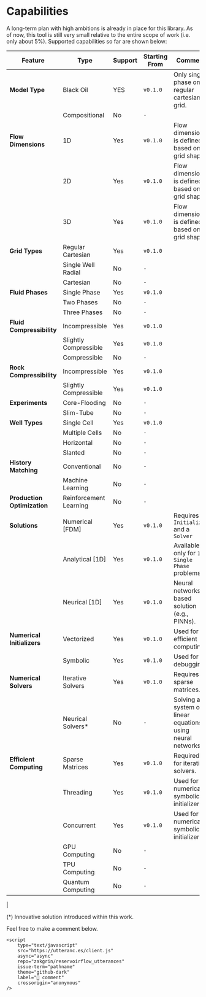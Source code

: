 # Capabilities

A long-term plan with high ambitions is already in place for this library. As of now, this tool is still very small relative to the entire scope of work (i.e. only about 5%). Supported capabilities so far are shown below:

|**Feature**|**Type**|**Support**|**Starting From**|**Comment**|
|-----------|--------|-----------|-----------------|-----------|
|**Model Type**|Black Oil|YES|`v0.1.0`|Only single phase on regular cartesian grid.|
||Compositional|No|`-`||
|**Flow Dimensions**|1D|Yes|`v0.1.0`|Flow dimension is defined based on grid shape.|
||2D|Yes|`v0.1.0`|Flow dimension is defined based on grid shape.|
||3D|Yes|`v0.1.0`|Flow dimension is defined based on grid shape.|
|**Grid Types**|Regular Cartesian|Yes|`v0.1.0`||
||Single Well Radial|No|`-`||
||Cartesian|No|`-`||
|**Fluid Phases**| Single Phase|Yes|`v0.1.0`||
||Two Phases|No|`-`||
||Three Phases|No|`-`||
|**Fluid Compressibility**| Incompressible |Yes|`v0.1.0`||
|| Slightly Compressible|Yes|`v0.1.0`||
|| Compressible|No|`-`||
|**Rock Compressibility**| Incompressible |Yes|`v0.1.0`||
|| Slightly Compressible|Yes|`v0.1.0`||
|**Experiments**|Core-Flooding|No|`-`||
|| Slim-Tube|No|`-`||
|**Well Types**|Single Cell|Yes|`v0.1.0`||
||Multiple Cells|No|`-`||
||Horizontal|No|`-`||
||Slanted|No|`-`||
|**History Matching**|Conventional|No| `-`||
||Machine Learning|No|`-`||
|**Production Optimization**|Reinforcement Learning|No|`-`||
|**Solutions**|Numerical [FDM]|Yes|`v0.1.0`|Requires an `Initializer` and a `Solver`|
||Analytical [1D]|Yes|`v0.1.0`|Available only for `1D Single Phase` problems.|
||Neurical [1D]|Yes|`v0.1.0`|Neural networks based solution (e.g., PINNs).|
|**Numerical Initializers**|Vectorized|Yes|`v0.1.0`|Used for efficient computing.|
||Symbolic|Yes|`v0.1.0`|Used for debugging.|
|**Numerical Solvers**|Iterative Solvers|Yes|`v0.1.0`|Requires sparse matrices.|
||Neurical Solvers*|No|`-`|Solving a system of linear equations using neural networks.|
|**Efficient Computing**|Sparse Matrices|Yes|`v0.1.0`|Required for iterative solvers.|
||Threading|Yes|`v0.1.0`|Used for numerical symbolic initializers.|
||Concurrent|Yes|`v0.1.0`|Used for numerical symbolic initializers.|
||GPU Computing|No|`-`||
||TPU Computing|No|`-`||
||Quantum Computing|No|`-`||
|

(*) Innovative solution introduced within this work.

Feel free to make a comment below.

```{raw} html
<script 
    type="text/javascript"
    src="https://utteranc.es/client.js"
    async="async"
    repo="zakgrin/reservoirflow_utterances"
    issue-term="pathname"
    theme="github-dark"
    label="💬 comment"
    crossorigin="anonymous"
/>
```
